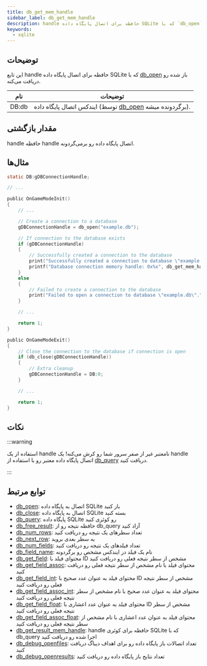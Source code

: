 ```yaml
---
title: db_get_mem_handle
sidebar_label: db_get_mem_handle
description: handle حافظه برای اتصال پایگاه داده SQLite که با `db_open` باز شده رو دریافت می‌کنه.
keywords:
  - sqlite
---
```


<LowercaseNote />

<VersionWarn version='SA-MP 0.3.7 R1' />

## توضیحات

این تابع handle حافظه برای اتصال پایگاه داده SQLite که با [db_open](db_open) باز شده رو دریافت می‌کنه.

| نام   | توضیحات                                                                       |
| ----- | ---------------------------------------------------------------------------- |
| DB:db | ایندکس اتصال پایگاه داده (توسط [db_open](db_open) برگردونده میشه). |

## مقدار بازگشتی

handle حافظه handle اتصال پایگاه داده رو برمی‌گردونه.

## مثال‌ها

```c
static DB:gDBConnectionHandle;

// ...

public OnGameModeInit()
{
    // ...

    // Create a connection to a database
    gDBConnectionHandle = db_open("example.db");

    // If connection to the database exists
    if (gDBConnectionHandle)
    {
        // Successfully created a connection to the database
        print("Successfully created a connection to database \"example.db\".");
        printf("Database connection memory handle: 0x%x", db_get_mem_handle(gDBConnectionHandle));
    }
    else
    {
        // Failed to create a connection to the database
        print("Failed to open a connection to database \"example.db\".");
    }

    // ...

    return 1;
}

public OnGameModeExit()
{
    // Close the connection to the database if connection is open
    if (db_close(gDBConnectionHandle))
    {
        // Extra cleanup
        gDBConnectionHandle = DB:0;
    }

    // ...

    return 1;
}
```

## نکات

:::warning

استفاده از یک handle نامعتبر غیر از صفر سرور شما رو کرش می‌کنه! یک handle اتصال پایگاه داده معتبر رو با استفاده از [db_query](db_query) دریافت کنید.

:::

## توابع مرتبط

- [db_open](db_open): اتصال به پایگاه داده SQLite باز کنید
- [db_close](db_close): اتصال به پایگاه داده SQLite بسته کنید
- [db_query](db_query): پایگاه داده SQLite رو کوئری کنید
- [db_free_result](db_free_result): حافظه نتیجه رو از db_query آزاد کنید
- [db_num_rows](db_num_rows): تعداد سطرهای یک نتیجه رو دریافت کنید
- [db_next_row](db_next_row): به سطر بعدی بروید
- [db_num_fields](db_num_fields): تعداد فیلدهای یک نتیجه رو دریافت کنید
- [db_field_name](db_field_name): نام یک فیلد در ایندکس مشخص رو برگردونه
- [db_get_field](db_get_field): محتوای فیلد با ID مشخص از سطر نتیجه فعلی رو دریافت کنید
- [db_get_field_assoc](db_get_field_assoc): محتوای فیلد با نام مشخص از سطر نتیجه فعلی رو دریافت کنید
- [db_get_field_int](db_get_field_int): محتوای فیلد به عنوان عدد صحیح با ID مشخص از سطر نتیجه فعلی رو دریافت کنید
- [db_get_field_assoc_int](db_get_field_assoc_int): محتوای فیلد به عنوان عدد صحیح با نام مشخص از سطر نتیجه فعلی رو دریافت کنید
- [db_get_field_float](db_get_field_float): محتوای فیلد به عنوان عدد اعشاری با ID مشخص از سطر نتیجه فعلی رو دریافت کنید
- [db_get_field_assoc_float](db_get_field_assoc_float): محتوای فیلد به عنوان عدد اعشاری با نام مشخص از سطر نتیجه فعلی رو دریافت کنید
- [db_get_result_mem_handle](db_get_result_mem_handle): handle حافظه برای کوئری SQLite که با db_query اجرا شده رو دریافت کنید
- [db_debug_openfiles](db_debug_openfiles): تعداد اتصالات باز پایگاه داده رو برای اهداف دیباگ دریافت کنید
- [db_debug_openresults](db_debug_openresults): تعداد نتایج باز پایگاه داده رو دریافت کنید